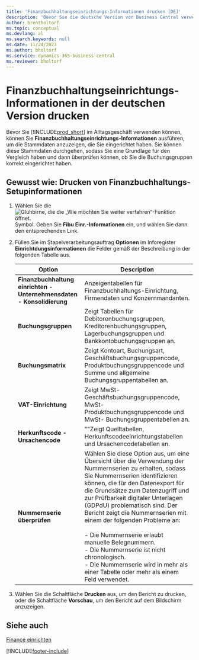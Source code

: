 ```yaml
---
title: 'Finanzbuchhaltungseinrichtungs-Informationen drucken [DE]'
description: 'Bevor Sie die deutsche Version von Business Central verwenden, können Sie den Bericht „Fibu Einr.-Informationen“ ausführen, um die Stammdaten anzuzeigen, die Sie festgelegt haben.'
author: brentholtorf
ms.topic: conceptual
ms.devlang: al
ms.search.keywords: null
ms.date: 11/24/2023
ms.author: bholtorf
ms.service: dynamics-365-business-central
ms.reviewer: bholtorf
---
```


# Finanzbuchhaltungseinrichtungs-Informationen in der deutschen Version drucken

Bevor Sie [!INCLUDE[prod_short](../../includes/prod_short.md)] im Alltagsgeschäft verwenden können, können Sie **Finanzbuchhaltungseinrichtungs-Informationen** ausführen, um die Stammdaten anzuzeigen, die Sie eingerichtet haben. Sie können diese Stammdaten durchgehen, sodass Sie eine Grundlage für den Vergleich haben und dann überprüfen können, ob Sie die Buchungsgruppen korrekt eingerichtet haben.  

## Gewusst wie: Drucken von Finanzbuchhaltungs-Setupinformationen  

1.  Wählen Sie die ![Glühbirne, die die „Wie möchten Sie weiter verfahren“-Funktion öffnet.](../../media/ui-search/search_small.png "Wie möchten Sie weiter verfahren") Symbol. Geben Sie **Fibu Einr.-Informationen** ein, und wählen Sie dann den entsprechenden Link.  
2.  Füllen Sie im Stapelverarbeitungsauftrag **Optionen** im Inforegister **Einrichtdungsinformationen** die Felder gemäß der Beschreibung in der folgenden Tabelle aus.  

    |Option|Description|  
    |-------------------------------------|---------------------------------------|  
    |**Finanzbuchhaltung einrichten - Unternehmensdaten - Konsolidierung**|Anzeigentabellen für Finanzbuchhaltungs-Einrichtung, Firmendaten und Konzernmandanten.|  
    |**Buchungsgruppen**|Zeigt Tabellen für Debitorenbuchungsgruppen, Kreditorenbuchungsgruppen, Lagerbuchungsgruppen und Bankkontobuchungsgruppen an.|  
    |**Buchungsmatrix**|Zeigt Kontoart, Buchungsart, Geschäftsbuchungsgruppencode, Produktbuchungsgruppencode und Summe und allgemeine Buchungsgruppentabellen an.|  
    |**VAT-Einrichtung**|Zeigt MwSt-Geschäftsbuchungsgruppencode, MwSt-Produktbuchungsgruppencode und MwSt- Buchungsgruppentabellen an.|  
    |**Herkunftscode - Ursachencode**|""Zeigt Quelltabellen, Herkunftscodeeinrichtungstabellen und Ursachencodetabellen an.|  
    |**Nummernserie überprüfen**|Wählen Sie diese Option aus, um eine Übersicht über die Verwendung der Nummernserien zu erhalten, sodass Sie Nummernserien identifizieren können, die für den Datenexport für die Grundsätze zum Datenzugriff und zur Prüfbarkeit digitaler Unterlagen (GDPdU) problematisch sind. Der Bericht zeigt die Nummernserien mit einem der folgenden Probleme an:<br /><br /> -   Die Nummernserie erlaubt manuelle Belegnummern.<br />-   Die Nummernserie ist nicht chronologisch.<br />-   Die Nummernserie wird in mehr als einer Tabelle oder mehr als einem Feld verwendet.|  

3.  Wählen Sie die Schaltfläche **Drucken** aus, um den Bericht zu drucken, oder die Schaltfläche **Vorschau**, um den Bericht auf dem Bildschirm anzuzeigen.  

## Siehe auch  
[Finance einrichten](../../finance-setup-finance.md)


[!INCLUDE[footer-include](../../includes/footer-banner.md)]